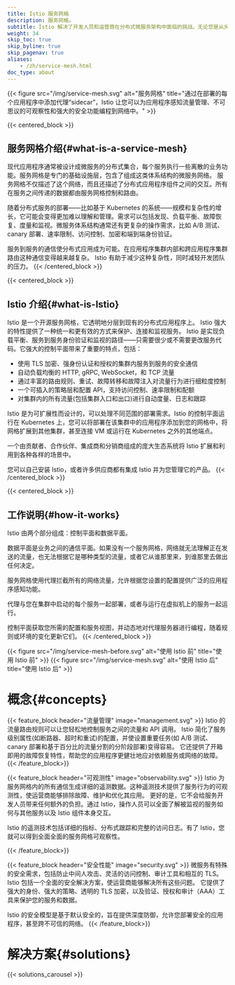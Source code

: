 ```yaml
---
title: Istio 服务网格
description: 服务网格。
subtitle: Istio 解决了开发人员和运营商在分布式微服务架构中面临的挑战。无论您是从头构建还是将现有的应用程序迁移到本地云，Istio 都能提供帮助
weight: 34
skip_toc: true
skip_byline: true
skip_pagenav: true
aliases:
    - /zh/service-mesh.html
doc_type: about
---
```

[comment]: <> (TODO: Replace Service mesh graphic placeholder)

{{< figure src="/img/service-mesh.svg" alt="服务网格" title="通过在部署的每个应用程序中添加代理“sidecar”，Istio 让您可以为应用程序感知流量管理、不可思议的可观察性和强大的安全功能编程到网络中。" >}}

{{< centered_block >}}

## 服务网格介绍{#what-is-a-service-mesh}

现代应用程序通常被设计成微服务的分布式集合，每个服务执行一些离散的业务功能。服务网格是专门的基础设施层，包含了组成这类体系结构的微服务网络。 服务网格不仅描述了这个网络，而且还描述了分布式应用程序组件之间的交互。所有在服务之间传递的数据都由服务网格控制和路由。

随着分布式服务的部署——比如基于 Kubernetes 的系统——规模和复杂性的增长，它可能会变得更加难以理解和管理。需求可以包括发现、负载平衡、故障恢复、度量和监视。微服务体系结构通常还有更复杂的操作需求，比如 A/B 测试、canary 部署、速率限制、访问控制、加密和端到端身份验证。

服务到服务的通信使分布式应用成为可能。在应用程序集群内部和跨应用程序集群路由这种通信变得越来越复杂。 Istio 有助于减少这种复杂性，同时减轻开发团队的压力。
{{< /centered_block >}}

{{< centered_block >}}

## Istio 介绍{#what-is-Istio}

Istio 是一个开源服务网格，它透明地分层到现有的分布式应用程序上。 Istio 强大的特性提供了一种统一和更有效的方式来保护、连接和监视服务。  Istio 是实现负载平衡、服务到服务身份验证和监视的路径——只需要很少或不需要更改服务代码。它强大的控制平面带来了重要的特点，包括：

- 使用 TLS 加密、强身份认证和授权的集群内服务到服务的安全通信
- 自动负载均衡的 HTTP, gRPC, WebSocket，和 TCP 流量
- 通过丰富的路由规则、重试、故障转移和故障注入对流量行为进行细粒度控制
- 一个可插入的策略层和配置 API，支持访问控制、速率限制和配额
- 对集群内的所有流量(包括集群入口和出口)进行自动度量、日志和跟踪

Istio 是为可扩展性而设计的，可以处理不同范围的部署需求。Istio 的控制平面运行在 Kubernetes 上，您可以将部署在该集群中的应用程序添加到您的网格中，将网格扩展到其他集群，甚至连接 VM 或运行在 Kubernetes 之外的其他端点。

一个由贡献者、合作伙伴、集成商和分销商组成的庞大生态系统将 Istio 扩展和利用到各种各样的场景中。

您可以自己安装 Istio，或者许多供应商都有集成 Istio 并为您管理它的产品。
{{< /centered_block >}}

{{< centered_block >}}

## 工作说明{#how-it-works}

Istio 由两个部分组成：控制平面和数据平面。

数据平面是业务之间的通信平面。如果没有一个服务网格，网络就无法理解正在发送的流量，也无法根据它是哪种类型的流量，或者它从谁那里来，到谁那里去做出任何决定。

服务网格使用代理拦截所有的网络流量，允许根据您设置的配置提供广泛的应用程序感知功能。

代理与您在集群中启动的每个服务一起部署，或者与运行在虚拟机上的服务一起运行。

控制平面获取您所需的配置和服务视图，并动态地对代理服务器进行编程，随着规则或环境的变化更新它们。
{{< /centered_block >}}

{{< figure src="/img/service-mesh-before.svg" alt="使用 Istio 前" title="使用 Istio 前" >}}
{{< figure src="/img/service-mesh.svg" alt="使用 Istio 后" title="使用 Istio 后" >}}

# 概念{#concepts}

{{< feature_block header="流量管理" image="management.svg" >}}
Istio 的流量路由规则可以让您轻松地控制服务之间的流量和 API 调用。 Istio 简化了服务级别属性(如断路器、超时和重试)的配置，并使设置重要任务(如 A/B 测试、canary 部署和基于百分比的流量分割的分阶段部署)变得容易。 它还提供了开箱即用的故障恢复特性，帮助您的应用程序更健壮地应对依赖服务或网络的故障。
{{< /feature_block>}}

{{< feature_block header="可观测性" image="observability.svg" >}}
Istio 为服务网格内的所有通信生成详细的遥测数据。这种遥测技术提供了服务行为的可观测性，使运营商能够排除故障、维护和优化其应用。 更好的是，它不会给服务开发人员带来任何额外的负担。通过 Istio，操作人员可以全面了解被监视的服务如何与其他服务以及 Istio 组件本身交互。

Istio 的遥测技术包括详细的指标、分布式跟踪和完整的访问日志。有了 Istio，您就可以得到全面全面的服务网格可观察性。

{{< /feature_block>}}

{{< feature_block header="安全性能" image="security.svg" >}}
微服务有特殊的安全需求，包括防止中间人攻击、灵活的访问控制、审计工具和相互的 TLS。 Istio 包括一个全面的安全解决方案，使运营商能够解决所有这些问题。 它提供了强大的身份、强大的策略、透明的 TLS 加密，以及验证、授权和审计（AAA）工具来保护您的服务和数据。

Istio 的安全模型是基于默认安全的，旨在提供深度防御，允许您部署安全的应用程序，甚至跨不可信的网络。
{{< /feature_block>}}

# 解决方案{#solutions}

{{< solutions_carousel >}}